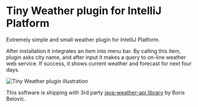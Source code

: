# Tiny Weather plugin for IntelliJ Platform #

Extremely simple and small weather plugin for IntelliJ Platform.

After installation it integrates an item into menu bar. By calling this item, plugin asks city name, and after input it makes a query to on-line weather web service. If success, it shows current weather and forecast for next four days.

![Tiny Weather plugin illustration](https://raw.github.com/onix/tinyWeather-intellij-plugin/master/tinyWeatherPluginIllustration.png)

This software is shipping with 3rd party [java-weather-api library](https://code.google.com/p/java-weather-api/ "Java API for getting weather information") by Boris Belovic.
